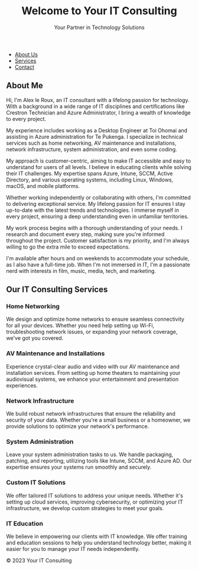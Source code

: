 <html lang="en">
<head>
    <meta charset="UTF-8">
    <meta name="viewport" content="width=device-width, initial-scale=1.0">
    <title>Your IT Consulting</title>
    <link rel="stylesheet" href="styles.css">
</head>
<body>
    <header>
        <h1>Welcome to Your IT Consulting</h1>
        <p>Your Partner in Technology Solutions</p>
    </header>
    <nav>
        <ul>
            <li><a href="#about">About Us</a></li>
            <li><a href="#services">Services</a></li>
            <li><a href="#contact">Contact</a></li>
        </ul>
    </nav>
    <section id="about">
    <div class="about-container">
        <h2>About Me</h2>
        <p>
        Hi, I'm Alex le Roux, an IT consultant with a lifelong passion for technology. With a background in a wide range of IT disciplines and certifications like Crestron Technician and Azure Administrator, I bring a wealth of knowledge to every project.
        </p>
        <p>
            My experience includes working as a Desktop Engineer at Toi Ohomai and assisting in Azure administration for Te Pukenga. I specialize in technical services such as home networking, AV maintenance and installations, network infrastructure, system administration, and even some coding.
        </p>
        <p>
            My approach is customer-centric, aiming to make IT accessible and easy to understand for users of all levels. I believe in educating clients while solving their IT challenges. My expertise spans Azure, Intune, SCCM, Active Directory, and various operating systems, including Linux, Windows, macOS, and mobile platforms.
        </p>
        <p>
            Whether working independently or collaborating with others, I'm committed to delivering exceptional service. My lifelong passion for IT ensures I stay up-to-date with the latest trends and technologies. I immerse myself in every project, ensuring a deep understanding even in unfamiliar territories.
        </p>
        <p>
        My work process begins with a thorough understanding of your needs. I research and document every step, making sure you're informed throughout the project. Customer satisfaction is my priority, and I'm always willing to go the extra mile to exceed expectations.
        </p>
        <p>
            I'm available after hours and on weekends to accommodate your schedule, as I also have a full-time job. When I'm not immersed in IT, I'm a passionate nerd with interests in film, music, media, tech, and marketing.</p>
    </div>
</section>
    <section id="services">
    <div class="services-container">
        <h2>Our IT Consulting Services</h2>
        <div class="service">
            <h3>Home Networking</h3>
            <p>We design and optimize home networks to ensure seamless connectivity for all your devices. Whether you need help setting up Wi-Fi, troubleshooting network issues, or expanding your network coverage, we've got you covered.</p>
        </div>
        <div class="service">
            <h3>AV Maintenance and Installations</h3>
            <p>Experience crystal-clear audio and video with our AV maintenance and installation services. From setting up home theaters to maintaining your audiovisual systems, we enhance your entertainment and presentation experiences.</p>
        </div>
        <div class="service">
            <h3>Network Infrastructure</h3>
            <p>We build robust network infrastructures that ensure the reliability and security of your data. Whether you're a small business or a homeowner, we provide solutions to optimize your network's performance.</p>
        </div>
        <div class="service">
            <h3>System Administration</h3>
            <p>Leave your system administration tasks to us. We handle packaging, patching, and reporting, utilizing tools like Intune, SCCM, and Azure AD. Our expertise ensures your systems run smoothly and securely.</p>
        </div>
        <div class="service">
            <h3>Custom IT Solutions</h3>
            <p>We offer tailored IT solutions to address your unique needs. Whether it's setting up cloud services, improving cybersecurity, or optimizing your IT infrastructure, we develop custom strategies to meet your goals.</p>
        </div>
        <div class="service">
            <h3>IT Education</h3>
            <p>We believe in empowering our clients with IT knowledge. We offer training and education sessions to help you understand technology better, making it easier for you to manage your IT needs independently.</p>
        </div>
    </div>
</section>
    <section id="contact">
        <!-- Add a contact form or contact information here -->
    </section>
    <footer>
        <p>&copy; 2023 Your IT Consulting</p>
    </footer>
    <script src="script.js"></script>
</body>
</html>
